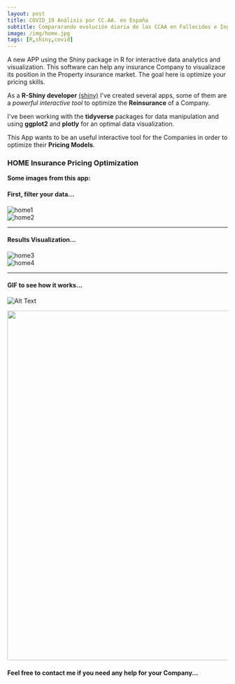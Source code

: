 ```yaml
---
layout: post
title: COVID_19 Análisis por CC.AA. en España
subtitle: Compararando evolución diaria de las CCAA en Fallecidos e Ingresados en UCI
image: /img/home.jpg
tags: [R,shiny,covid]
---
```


A new APP using the Shiny package in R for interactive data analytics and visualization. This software can help any insurance Company to visualizace its position in the Property insurance market. The goal here is optimize your pricing skills.  

As a **R-Shiny developer** [(shiny)](http://shiny.rstudio.com/tutorial/) I've created several apps, some of them are a *powerful interactive tool* to optimize the **Reinsurance** of a Company.

I've been working with the **tidyverse** packages for data manipulation and using **ggplot2** and **plotly** for an optimal data visualization. 

This App wants to be an useful interactive tool for the Companies in order to optimize their **Pricing Models**. 

### HOME Insurance Pricing Optimization
**Some images from this app:**

#### First, filter your data...
![home1](https://i.ibb.co/x5jdm81/regions.png)
<br>
![home2](https://i.ibb.co/2tNJqKK/regions-x-millon.png)
* * *
#### Results Visualization...
![home3](https://i.ibb.co/M8PPjtf/plot-evo-cat.png)
<br>
![home4](https://i.ibb.co/gtzpVLM/plot-evo-ccaa.png)

* * *

#### GIF to see how it works...

![Alt Text](https://imgur.com/a/Gwsdc0N.gif)

<img src="https://imgur.com/a/Gwsdc0N.gif" width="1300" height="800" />



#### Feel free to contact me if you need any help for your Company...
